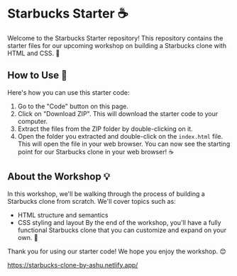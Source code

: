 # Starbucks Starter ☕️
Welcome to the Starbucks Starter repository! This repository contains the starter files for our upcoming workshop on building a Starbucks clone with HTML and CSS. 🚀

## How to Use 🤔
Here's how you can use this starter code:
1. Go to the "Code" button on this page.
2. Click on "Download ZIP". This will download the starter code to your computer.
3. Extract the files from the ZIP folder by double-clicking on it.
4. Open the folder you extracted and double-click on the `index.html` file. This will open the file in your web browser.
You can now see the starting point for our Starbucks clone in your web browser! ☕️

## About the Workshop 💡
In this workshop, we'll be walking through the process of building a Starbucks clone from scratch. We'll cover topics such as:

- HTML structure and semantics
- CSS styling and layout
By the end of the workshop, you'll have a fully functional Starbucks clone that you can customize and expand on your own. 🙌

Thank you for using our starter code! We hope you enjoy the workshop. 😊

https://starbucks-clone-by-ashu.netlify.app/

